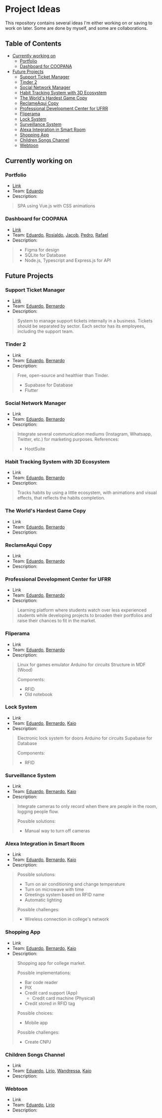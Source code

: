# Project Ideas <!-- omit in toc -->

This repository contains several ideas I'm either working on or saving to work on later. Some are done by myself, and some are collaborations.

## Table of Contents <!-- omit in toc -->

- [Currently working on](#currently-working-on)
  - [Portfolio](#portfolio)
  - [Dashboard for COOPANA](#dashboard-for-coopana)
- [Future Projects](#future-projects)
  - [Support Ticket Manager](#support-ticket-manager)
  - [Tinder 2](#tinder-2)
  - [Social Network Manager](#social-network-manager)
  - [Habit Tracking System with 3D Ecosystem](#habit-tracking-system-with-3d-ecosystem)
  - [The World's Hardest Game Copy](#the-worlds-hardest-game-copy)
  - [ReclameAqui Copy](#reclameaqui-copy)
  - [Professional Development Center for UFRR](#professional-development-center-for-ufrr)
  - [Fliperama](#fliperama)
  - [Lock System](#lock-system)
  - [Surveillance System](#surveillance-system)
  - [Alexa Integration in Smart Room](#alexa-integration-in-smart-room)
  - [Shopping App](#shopping-app)
  - [Children Songs Channel](#children-songs-channel)
  - [Webtoon](#webtoon)

## Currently working on

### Portfolio

- [Link](https://github.com/ed-henrique/portfolio)
- Team: [Eduardo](https://github.com/ed-henrique)
- Description:

> SPA using Vue.js with CSS animations

### Dashboard for COOPANA

- [Link](https://github.com/ed-henrique/coopana)
- Team: [Eduardo](https://github.com/ed-henrique), [Rosialdo](https://github.com/Rosialdo), [Jacob](https://github.com/veniciusjacob), [Pedro](https://github.com/eipedrov), [Rafael](https://github.com/KylixXD)
- Description:

> - Figma for design
> - SQLite for Database
> - Node.js, Typescript and Express.js for API

## Future Projects

### Support Ticket Manager

- [Link](https://github.com/ed-henrique/ticket)
- Team: [Eduardo](https://github.com/ed-henrique), [Bernardo](https://github.com/GuilhermeBn198)
- Description:

> System to manage support tickets internally in a business. Tickets should be separated by sector. Each sector has its employees, including the support team.

### Tinder 2

- Link
- Team: [Eduardo](https://github.com/ed-henrique), [Bernardo](https://github.com/GuilhermeBn198)
- Description:

> Free, open-source and healthier than Tinder.
>
> - Supabase for Database
> - Flutter

### Social Network Manager

- Link
- Team: [Eduardo](https://github.com/ed-henrique), [Bernardo](https://github.com/GuilhermeBn198)
- Description:

> Integrate several communication mediums (Instagram, Whatsapp, Twitter, etc.) for marketing purposes.
> References:
>
> - HootSuite

### Habit Tracking System with 3D Ecosystem

- Link
- Team: [Eduardo](https://github.com/ed-henrique), [Bernardo](https://github.com/GuilhermeBn198)
- Description:

> Tracks habits by using a little ecosystem, with animations and visual effects, that reflects the habits completion.

### The World's Hardest Game Copy

- Link
- Team: [Eduardo](https://github.com/ed-henrique), [Bernardo](https://github.com/GuilhermeBn198)
- Description:

### ReclameAqui Copy

- Link
- Team: [Eduardo](https://github.com/ed-henrique), [Bernardo](https://github.com/GuilhermeBn198)
- Description:

### Professional Development Center for UFRR

- Link
- Team: [Eduardo](https://github.com/ed-henrique), [Bernardo](https://github.com/GuilhermeBn198)
- Description:

> Learning platform where students watch over less experienced students while developing projects to broaden their portfolios and raise their chances to fit in the market.

### Fliperama

- Link
- Team: [Eduardo](https://github.com/ed-henrique), [Bernardo](https://github.com/GuilhermeBn198)
- Description:

> Linux for games emulator
> Arduino for circuits
> Structure in MDF (Wood)
>
> Components:
>
> - RFID
> - Old notebook

### Lock System

- Link
- Team: [Eduardo](https://github.com/ed-henrique), [Bernardo](https://github.com/GuilhermeBn198), [Kaio](https://github.com/Kaioguilherme1)
- Description:

> Electronic lock system for doors
> Arduino for circuits
> Supabase for Database
>
> Components:
>
> - RFID

### Surveillance System

- Link
- Team: [Eduardo](https://github.com/ed-henrique), [Bernardo](https://github.com/GuilhermeBn198), [Kaio](https://github.com/Kaioguilherme1)
- Description:

> Integrate cameras to only record when there are people in the room, logging people flow.
>
> Possible solutions:
>
> - Manual way to turn off cameras

### Alexa Integration in Smart Room

- Link
- Team: [Eduardo](https://github.com/ed-henrique), [Bernardo](https://github.com/GuilhermeBn198), [Kaio](https://github.com/Kaioguilherme1)
- Description:

> Possible solutions:
>
> - Turn on air conditioning and change temperature
> - Turn on microwave with time
> - Greetings system based on RFID name
> - Automatic lighting
>
> Possible challenges:
>
> - Wireless connection in college's network

### Shopping App

- Link
- Team: [Eduardo](https://github.com/ed-henrique), [Bernardo](https://github.com/GuilhermeBn198), [Kaio](https://github.com/Kaioguilherme1)
- Description:

> Shopping app for college market.
>
> Possible implementations:
>
> - Bar code reader
> - PIX
> - Credit card support (App)
>   - Credit card machine (Physical)
> - Credit stored in RFID tag
>
> Possible choices:
>
> - Mobile app
>
> Possible challenges:
>
> - Create CNPJ

### Children Songs Channel

- Link
- Team: [Eduardo](https://github.com/ed-henrique), [Lirio](https://github.com/Liriogui), [Wandressa](https://github.com/wandressareis), [Kaio](https://github.com/Kaioguilherme1)
- Description:

### Webtoon

- Link
- Team: [Eduardo](https://github.com/ed-henrique), [Lirio](https://github.com/Liriogui)
- Description:
